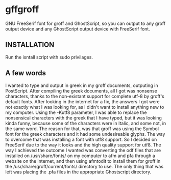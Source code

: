 # gffgroff
GNU FreeSerif font for groff and GhostScript, so you can output to any groff output device and any GhostScript output device with FreeSerif font.

## INSTALLATION
Run the isntall script with sudo privilages.

## A few words
I wanted to type and output in greek in my groff documents, outputing in PostScript.
After compiling the greek documents, all I got was nonsense characters,
thanks to the non-existant support for complete utf-8 by groff's default fonts.
After looking in the internet for a fix, the answers I got were not exactly what
I was looking for, as I didn't want to install anything new to my computer. Using 
the -Kutf8 parameter, I was able to replace the nonsensical characters with
the greek that I have typed, but it was looking kinda funny, because some of the
characters were in Italic, and some not, in the same word. The reason for that,
was that groff was using the Symbol font for the greek characters and it had some
undesireable glyphs. The way to overcome that was installing a font with utf8
support. So I decided on FreeSerif due to the way it looks and the high quality 
support for utf8. The way I achieved the outcome I wanted was converting the odf
files that are installed on /usr/share/fonts/ on my computer to afm and pfa through
a website on the internet, and then using afmtodit to install them for groff in the 
/usr/share/groff/current/fonts/ directory to use. The only thing that was left was 
placing the .pfa files in the appropriate Ghostscript directory.
